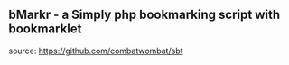 ## bMarkr - a Simply php bookmarking script with bookmarklet
source: https://github.com/combatwombat/sbt

